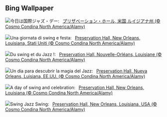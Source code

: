 ## Bing Wallpaper
![](https://www.bing.com/th?id=OHR.ExteriorPreservationHall_JA-JP1094294616_UHD.jpg&w=1000)今日は国際ジャズ・デー:&nbsp;&ensp;[プリザベーション・ホール, 米国 ルイジアナ州 (© Cosmo Condina North America/Alamy)](https://www.bing.com/th?id=OHR.ExteriorPreservationHall_JA-JP1094294616_UHD.jpg)
<br><br/>
![](https://www.bing.com/th?id=OHR.ExteriorPreservationHall_IT-IT1147958461_UHD.jpg&w=1000)Una giornata di swing e festa:&nbsp;&ensp;[Preservation Hall, New Orleans, Louisiana, Stati Uniti (© Cosmo Condina North America/Alamy)](https://www.bing.com/th?id=OHR.ExteriorPreservationHall_IT-IT1147958461_UHD.jpg)
<br><br/>
![](https://www.bing.com/th?id=OHR.ExteriorPreservationHall_FR-FR8893416037_UHD.jpg&w=1000)Du swing et du Jazz !:&nbsp;&ensp;[Preservation Hall, Nouvelle-Orléans, Louisiane (© Cosmo Condina North America/Alamy)](https://www.bing.com/th?id=OHR.ExteriorPreservationHall_FR-FR8893416037_UHD.jpg)
<br><br/>
![](https://www.bing.com/th?id=OHR.ExteriorPreservationHall_ES-ES8232748030_UHD.jpg&w=1000)Un día para descubrir la magia del Jazz:&nbsp;&ensp;[Preservation Hall, Nueva Orleans, Luisiana, EE.UU. (© Cosmo Condina North America/Alamy)](https://www.bing.com/th?id=OHR.ExteriorPreservationHall_ES-ES8232748030_UHD.jpg)
<br><br/>
![](https://www.bing.com/th?id=OHR.ExteriorPreservationHall_EN-GB5783524556_UHD.jpg&w=1000)A day of swing and celebration:&nbsp;&ensp;[Preservation Hall, New Orleans, Louisiana (© Cosmo Condina North America/Alamy)](https://www.bing.com/th?id=OHR.ExteriorPreservationHall_EN-GB5783524556_UHD.jpg)
<br><br/>
![](https://www.bing.com/th?id=OHR.ExteriorPreservationHall_DE-DE8207516768_UHD.jpg&w=1000)Swing Jazz Swing:&nbsp;&ensp;[Preservation Hall, New Orleans, Louisiana, USA (© Cosmo Condina North America/Alamy)](https://www.bing.com/th?id=OHR.ExteriorPreservationHall_DE-DE8207516768_UHD.jpg)
<br><br/>
